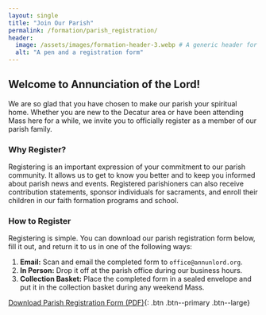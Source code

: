```yaml
---
layout: single
title: "Join Our Parish"
permalink: /formation/parish_registration/
header:
  image: /assets/images/formation-header-3.webp # A generic header for this section
  alt: "A pen and a registration form"
---
```


## Welcome to Annunciation of the Lord!

We are so glad that you have chosen to make our parish your spiritual home. Whether you are new to the Decatur area or have been attending Mass here for a while, we invite you to officially register as a member of our parish family.

### Why Register?
Registering is an important expression of your commitment to our parish community. It allows us to get to know you better and to keep you informed about parish news and events. Registered parishioners can also receive contribution statements, sponsor individuals for sacraments, and enroll their children in our faith formation programs and school.

### How to Register
Registering is simple. You can download our parish registration form below, fill it out, and return it to us in one of the following ways:

1.  **Email:** Scan and email the completed form to `office@annunlord.org`.
2.  **In Person:** Drop it off at the parish office during our business hours.
3.  **Collection Basket:** Place the completed form in a sealed envelope and put it in the collection basket during any weekend Mass.

[Download Parish Registration Form (PDF)](/assets/files/parish-registration-form.pdf){: .btn .btn--primary .btn--large}
